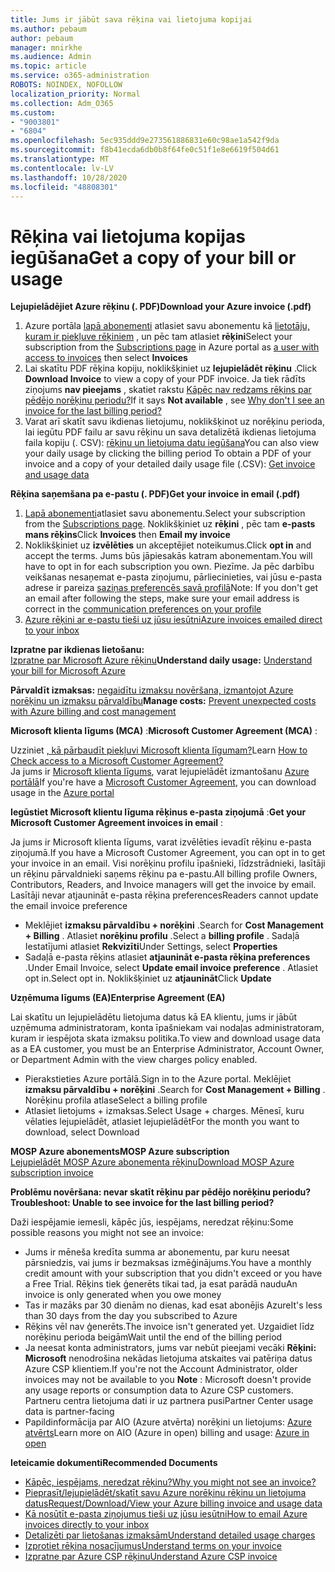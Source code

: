 ```yaml
---
title: Jums ir jābūt sava rēķina vai lietojuma kopijai
ms.author: pebaum
author: pebaum
manager: mnirkhe
ms.audience: Admin
ms.topic: article
ms.service: o365-administration
ROBOTS: NOINDEX, NOFOLLOW
localization_priority: Normal
ms.collection: Adm_O365
ms.custom:
- "9003801"
- "6804"
ms.openlocfilehash: 5ec935ddd9e273561886831e60c98ae1a542f9da
ms.sourcegitcommit: f8b41ecda6db0b8f64fe0c51f1e8e6619f504d61
ms.translationtype: MT
ms.contentlocale: lv-LV
ms.lasthandoff: 10/28/2020
ms.locfileid: "48808301"
---
```

# <a name="get-a-copy-of-your-bill-or-usage"></a><span data-ttu-id="8541f-102">Rēķina vai lietojuma kopijas iegūšana</span><span class="sxs-lookup"><span data-stu-id="8541f-102">Get a copy of your bill or usage</span></span>

<span data-ttu-id="8541f-103">**Lejupielādējiet Azure rēķinu (. PDF)**</span><span class="sxs-lookup"><span data-stu-id="8541f-103">**Download your Azure invoice (.pdf)**</span></span>

1. <span data-ttu-id="8541f-104">Azure portāla [lapā abonementi](https://portal.azure.com/#blade/Microsoft_Azure_Billing/SubscriptionsBlade) atlasiet savu abonementu kā [lietotāju, kuram ir piekļuve rēķiniem](https://docs.microsoft.com/azure/cost-management-billing/manage/manage-billing-access?WT.mc_id=Portal-Microsoft_Azure_Support) , un pēc tam atlasiet **rēķini**</span><span class="sxs-lookup"><span data-stu-id="8541f-104">Select your subscription from the [Subscriptions page](https://portal.azure.com/#blade/Microsoft_Azure_Billing/SubscriptionsBlade) in Azure portal as [a user with access to invoices](https://docs.microsoft.com/azure/cost-management-billing/manage/manage-billing-access?WT.mc_id=Portal-Microsoft_Azure_Support) then select **Invoices**</span></span>
2. <span data-ttu-id="8541f-105">Lai skatītu PDF rēķina kopiju, noklikšķiniet uz **lejupielādēt rēķinu** .</span><span class="sxs-lookup"><span data-stu-id="8541f-105">Click **Download Invoice** to view a copy of your PDF invoice.</span></span> <span data-ttu-id="8541f-106">Ja tiek rādīts ziņojums **nav pieejams** , skatiet rakstu [Kāpēc nav redzams rēķins par pēdējo norēķinu periodu?](https://docs.microsoft.com/azure/cost-management-billing/manage/download-azure-invoice-daily-usage-date?WT.mc_id=Portal-Microsoft_Azure_Support#noinvoice)</span><span class="sxs-lookup"><span data-stu-id="8541f-106">If it says **Not available** , see [Why don't I see an invoice for the last billing period?](https://docs.microsoft.com/azure/cost-management-billing/manage/download-azure-invoice-daily-usage-date?WT.mc_id=Portal-Microsoft_Azure_Support#noinvoice)</span></span>
3. <span data-ttu-id="8541f-107">Varat arī skatīt savu ikdienas lietojumu, noklikšķinot uz norēķinu perioda, lai iegūtu PDF failu ar savu rēķinu un sava detalizētā ikdienas lietojuma faila kopiju (. CSV): [rēķinu un lietojuma datu iegūšana](https://docs.microsoft.com/azure/cost-management-billing/manage/download-azure-invoice-daily-usage-date?WT.mc_id=Portal-Microsoft_Azure_Support)</span><span class="sxs-lookup"><span data-stu-id="8541f-107">You can also view your daily usage by clicking the billing period To obtain a PDF of your invoice and a copy of your detailed daily usage file (.CSV): [Get invoice and usage data](https://docs.microsoft.com/azure/cost-management-billing/manage/download-azure-invoice-daily-usage-date?WT.mc_id=Portal-Microsoft_Azure_Support)</span></span>

<span data-ttu-id="8541f-108">**Rēķina saņemšana pa e-pastu (. PDF)**</span><span class="sxs-lookup"><span data-stu-id="8541f-108">**Get your invoice in email (.pdf)**</span></span>

1. <span data-ttu-id="8541f-109">[Lapā abonementi](https://ms.portal.azure.com/#blade/Microsoft_Azure_Billing/SubscriptionsBlade)atlasiet savu abonementu.</span><span class="sxs-lookup"><span data-stu-id="8541f-109">Select your subscription from the [Subscriptions page](https://ms.portal.azure.com/#blade/Microsoft_Azure_Billing/SubscriptionsBlade).</span></span> <span data-ttu-id="8541f-110">Noklikšķiniet uz **rēķini** , pēc tam **e-pasts mans rēķins**</span><span class="sxs-lookup"><span data-stu-id="8541f-110">Click **Invoices** then **Email my invoice**</span></span>
2. <span data-ttu-id="8541f-111">Noklikšķiniet uz **izvēlēties** un akceptējiet noteikumus.</span><span class="sxs-lookup"><span data-stu-id="8541f-111">Click **opt in** and accept the terms.</span></span> <span data-ttu-id="8541f-112">Jums būs jāpiesakās katram abonementam.</span><span class="sxs-lookup"><span data-stu-id="8541f-112">You will have to opt in for each subscription you own.</span></span> <span data-ttu-id="8541f-113">Piezīme. Ja pēc darbību veikšanas nesaņemat e-pasta ziņojumu, pārliecinieties, vai jūsu e-pasta adrese ir pareiza [saziņas preferencēs savā profilā](https://account.windowsazure.com/profile)</span><span class="sxs-lookup"><span data-stu-id="8541f-113">Note: If you don't get an email after following the steps, make sure your email address is correct in the [communication preferences on your profile](https://account.windowsazure.com/profile)</span></span>
3. [<span data-ttu-id="8541f-114">Azure rēķini ar e-pastu tieši uz jūsu iesūtni</span><span class="sxs-lookup"><span data-stu-id="8541f-114">Azure invoices emailed direct to your inbox</span></span>](https://azure.microsoft.com/blog/azure-email-invoices/)

<span data-ttu-id="8541f-115">**Izpratne par ikdienas lietošanu:**  
 [Izpratne par Microsoft Azure rēķinu](https://docs.microsoft.com/azure/cost-management-billing/understand/review-individual-bill?WT.mc_id=Portal-Microsoft_Azure_Support)</span><span class="sxs-lookup"><span data-stu-id="8541f-115">**Understand daily usage:** 
[Understand your bill for Microsoft Azure](https://docs.microsoft.com/azure/cost-management-billing/understand/review-individual-bill?WT.mc_id=Portal-Microsoft_Azure_Support)</span></span>  

<span data-ttu-id="8541f-116">**Pārvaldīt izmaksas:** [negaidītu izmaksu novēršana, izmantojot Azure norēķinu un izmaksu pārvaldību](https://docs.microsoft.com/azure/cost-management-billing/manage/getting-started?WT.mc_id=Portal-Microsoft_Azure_Support)</span><span class="sxs-lookup"><span data-stu-id="8541f-116">**Manage costs:** [Prevent unexpected costs with Azure billing and cost management](https://docs.microsoft.com/azure/cost-management-billing/manage/getting-started?WT.mc_id=Portal-Microsoft_Azure_Support)</span></span>  

<span data-ttu-id="8541f-117">**Microsoft klienta līgums (MCA)** :</span><span class="sxs-lookup"><span data-stu-id="8541f-117">**Microsoft Customer Agreement (MCA)** :</span></span>

<span data-ttu-id="8541f-118">Uzziniet  [, kā pārbaudīt piekļuvi Microsoft klienta līgumam?](https://docs.microsoft.com/azure/cost-management-billing/manage/download-azure-invoice-daily-usage-date?WT.mc_id=Portal-Microsoft_Azure_Support#check-access-to-a-microsoft-customer-agreement)</span><span class="sxs-lookup"><span data-stu-id="8541f-118">Learn  [How to Check access to a Microsoft Customer Agreement?](https://docs.microsoft.com/azure/cost-management-billing/manage/download-azure-invoice-daily-usage-date?WT.mc_id=Portal-Microsoft_Azure_Support#check-access-to-a-microsoft-customer-agreement)</span></span>  
<span data-ttu-id="8541f-119">Ja jums ir [Microsoft klienta līgums](https://docs.microsoft.com/azure/cost-management-billing/manage/download-azure-invoice-daily-usage-date?WT.mc_id=Portal-Microsoft_Azure_Support#check-access-to-a-microsoft-customer-agreement), varat lejupielādēt izmantošanu [Azure portālā](https://portal.azure.com/)</span><span class="sxs-lookup"><span data-stu-id="8541f-119">If you're have a [Microsoft Customer Agreement](https://docs.microsoft.com/azure/cost-management-billing/manage/download-azure-invoice-daily-usage-date?WT.mc_id=Portal-Microsoft_Azure_Support#check-access-to-a-microsoft-customer-agreement), you can download usage in the [Azure portal](https://portal.azure.com/)</span></span>

<span data-ttu-id="8541f-120">**Iegūstiet Microsoft klientu līguma rēķinus e-pasta ziņojumā** :</span><span class="sxs-lookup"><span data-stu-id="8541f-120">**Get your Microsoft Customer Agreement invoices in email** :</span></span>

<span data-ttu-id="8541f-121">Ja jums ir Microsoft klienta līgums, varat izvēlēties ievadīt rēķinu e-pasta ziņojumā.</span><span class="sxs-lookup"><span data-stu-id="8541f-121">If you have a Microsoft Customer Agreement, you can opt in to get your invoice in an email.</span></span> <span data-ttu-id="8541f-122">Visi norēķinu profilu īpašnieki, līdzstrādnieki, lasītāji un rēķinu pārvaldnieki saņems rēķinu pa e-pastu.</span><span class="sxs-lookup"><span data-stu-id="8541f-122">All billing profile Owners, Contributors, Readers, and Invoice managers will get the invoice by email.</span></span> <span data-ttu-id="8541f-123">Lasītāji nevar atjaunināt e-pasta rēķina preferences</span><span class="sxs-lookup"><span data-stu-id="8541f-123">Readers cannot update the email invoice preference</span></span>

- <span data-ttu-id="8541f-124">Meklējiet **izmaksu pārvaldību + norēķini** .</span><span class="sxs-lookup"><span data-stu-id="8541f-124">Search for **Cost Management + Billing** .</span></span> <span data-ttu-id="8541f-125">Atlasiet **norēķinu profilu** .</span><span class="sxs-lookup"><span data-stu-id="8541f-125">Select a **billing profile** .</span></span> <span data-ttu-id="8541f-126">Sadaļā Iestatījumi atlasiet **Rekvizīti**</span><span class="sxs-lookup"><span data-stu-id="8541f-126">Under Settings, select **Properties**</span></span>
- <span data-ttu-id="8541f-127">Sadaļā e-pasta rēķins atlasiet **atjaunināt e-pasta rēķina preferences** .</span><span class="sxs-lookup"><span data-stu-id="8541f-127">Under Email Invoice, select **Update email invoice preference** .</span></span> <span data-ttu-id="8541f-128">Atlasiet opt in.</span><span class="sxs-lookup"><span data-stu-id="8541f-128">Select opt in.</span></span> <span data-ttu-id="8541f-129">Noklikšķiniet uz **atjaunināt**</span><span class="sxs-lookup"><span data-stu-id="8541f-129">Click **Update**</span></span>

<span data-ttu-id="8541f-130">**Uzņēmuma līgums (EA)**</span><span class="sxs-lookup"><span data-stu-id="8541f-130">**Enterprise Agreement (EA)**</span></span>

<span data-ttu-id="8541f-131">Lai skatītu un lejupielādētu lietojuma datus kā EA klientu, jums ir jābūt uzņēmuma administratoram, konta īpašniekam vai nodaļas administratoram, kuram ir iespējota skata izmaksu politika.</span><span class="sxs-lookup"><span data-stu-id="8541f-131">To view and download usage data as a EA customer, you must be an Enterprise Administrator, Account Owner, or Department Admin with the view charges policy enabled.</span></span>

- <span data-ttu-id="8541f-132">Pierakstieties Azure portālā.</span><span class="sxs-lookup"><span data-stu-id="8541f-132">Sign in to the Azure portal.</span></span> <span data-ttu-id="8541f-133">Meklējiet **izmaksu pārvaldību + norēķini** .</span><span class="sxs-lookup"><span data-stu-id="8541f-133">Search for **Cost Management + Billing** .</span></span> <span data-ttu-id="8541f-134">Norēķinu profila atlase</span><span class="sxs-lookup"><span data-stu-id="8541f-134">Select a billing profile</span></span>
- <span data-ttu-id="8541f-135">Atlasiet lietojums + izmaksas.</span><span class="sxs-lookup"><span data-stu-id="8541f-135">Select Usage + charges.</span></span> <span data-ttu-id="8541f-136">Mēnesī, kuru vēlaties lejupielādēt, atlasiet lejupielādēt</span><span class="sxs-lookup"><span data-stu-id="8541f-136">For the month you want to download, select Download</span></span>

<span data-ttu-id="8541f-137">**MOSP Azure abonements**</span><span class="sxs-lookup"><span data-stu-id="8541f-137">**MOSP Azure subscription**</span></span>  
[<span data-ttu-id="8541f-138">Lejupielādēt MOSP Azure abonementa rēķinu</span><span class="sxs-lookup"><span data-stu-id="8541f-138">Download MOSP Azure subscription invoice</span></span>](https://docs.microsoft.com/azure/cost-management-billing/understand/download-azure-invoice?WT.mc_id=Portal-Microsoft_Azure_Support#download-your-mosp-azure-subscription-invoice)

<span data-ttu-id="8541f-139">**Problēmu novēršana: nevar skatīt rēķinu par pēdējo norēķinu periodu?**</span><span class="sxs-lookup"><span data-stu-id="8541f-139">**Troubleshoot: Unable to see invoice for the last billing period?**</span></span>

<span data-ttu-id="8541f-140">Daži iespējamie iemesli, kāpēc jūs, iespējams, neredzat rēķinu:</span><span class="sxs-lookup"><span data-stu-id="8541f-140">Some possible reasons you might not see an invoice:</span></span>

- <span data-ttu-id="8541f-141">Jums ir mēneša kredīta summa ar abonementu, par kuru neesat pārsniedzis, vai jums ir bezmaksas izmēģinājums.</span><span class="sxs-lookup"><span data-stu-id="8541f-141">You have a monthly credit amount with your subscription that you didn't exceed or you have a Free Trial.</span></span> <span data-ttu-id="8541f-142">Rēķins tiek ģenerēts tikai tad, ja esat parādā naudu</span><span class="sxs-lookup"><span data-stu-id="8541f-142">An invoice is only generated when you owe money</span></span>
- <span data-ttu-id="8541f-143">Tas ir mazāks par 30 dienām no dienas, kad esat abonējis Azure</span><span class="sxs-lookup"><span data-stu-id="8541f-143">It's less than 30 days from the day you subscribed to Azure</span></span>
- <span data-ttu-id="8541f-144">Rēķins vēl nav ģenerēts.</span><span class="sxs-lookup"><span data-stu-id="8541f-144">The invoice isn't generated yet.</span></span> <span data-ttu-id="8541f-145">Uzgaidiet līdz norēķinu perioda beigām</span><span class="sxs-lookup"><span data-stu-id="8541f-145">Wait until the end of the billing period</span></span>
- <span data-ttu-id="8541f-146">Ja neesat konta administrators, jums var nebūt pieejami vecāki **Rēķini: Microsoft** nenodrošina nekādas lietojuma atskaites vai patēriņa datus Azure CSP klientiem.</span><span class="sxs-lookup"><span data-stu-id="8541f-146">If you're not the Account Administrator, older invoices may not be available to you **Note** : Microsoft doesn't provide any usage reports or consumption data to Azure CSP customers.</span></span> <span data-ttu-id="8541f-147">Partneru centra lietojuma dati ir uz partnera pusi</span><span class="sxs-lookup"><span data-stu-id="8541f-147">Partner Center usage data is partner-facing</span></span>
- <span data-ttu-id="8541f-148">Papildinformācija par AIO (Azure atvērta) norēķini un lietojums: [Azure atvērts](https://azure.microsoft.com/offers/ms-azr-0111p/)</span><span class="sxs-lookup"><span data-stu-id="8541f-148">Learn more on AIO (Azure in open) billing and usage: [Azure in open](https://azure.microsoft.com/offers/ms-azr-0111p/)</span></span>

<span data-ttu-id="8541f-149">**Ieteicamie dokumenti**</span><span class="sxs-lookup"><span data-stu-id="8541f-149">**Recommended Documents**</span></span>

- [<span data-ttu-id="8541f-150">Kāpēc, iespējams, neredzat rēķinu?</span><span class="sxs-lookup"><span data-stu-id="8541f-150">Why you might not see an invoice?</span></span>](https://docs.microsoft.com/azure/cost-management-billing/understand/download-azure-invoice?WT.mc_id=Portal-Microsoft_Azure_Support#noinvoice)
- [<span data-ttu-id="8541f-151">Pieprasīt/lejupielādēt/skatīt savu Azure norēķinu rēķinu un lietojuma datus</span><span class="sxs-lookup"><span data-stu-id="8541f-151">Request/Download/View your Azure billing invoice and usage data</span></span>](https://docs.microsoft.com/azure/cost-management-billing/manage/download-azure-invoice-daily-usage-date?WT.mc_id=Portal-Microsoft_Azure_Support)
- [<span data-ttu-id="8541f-152">Kā nosūtīt e-pasta ziņojumus tieši uz jūsu iesūtni</span><span class="sxs-lookup"><span data-stu-id="8541f-152">How to email Azure invoices directly to your inbox</span></span>](https://docs.microsoft.com/azure/cost-management-billing/manage/download-azure-invoice-daily-usage-date?WT.mc_id=Portal-Microsoft_Azure_Support)
- [<span data-ttu-id="8541f-153">Detalizēti par lietošanas izmaksām</span><span class="sxs-lookup"><span data-stu-id="8541f-153">Understand detailed usage charges</span></span>](https://docs.microsoft.com/azure/cost-management-billing/understand/review-individual-bill?WT.mc_id=Portal-Microsoft_Azure_Support#csv)
- [<span data-ttu-id="8541f-154">Izprotiet rēķina nosacījumus</span><span class="sxs-lookup"><span data-stu-id="8541f-154">Understand terms on your invoice</span></span>](https://docs.microsoft.com/azure/cost-management-billing/understand/understand-invoice?WT.mc_id=Portal-Microsoft_Azure_Support)
- [<span data-ttu-id="8541f-155">Izpratne par Azure CSP rēķinu</span><span class="sxs-lookup"><span data-stu-id="8541f-155">Understand Azure CSP invoice</span></span>](https://docs.microsoft.com/partner-center/azure-plan-lp?WT.mc_id=Portal-Microsoft_Azure_Support)
